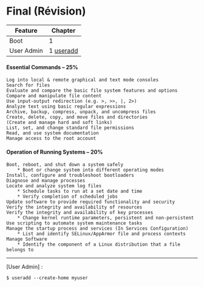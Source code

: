 # Final (Révision)



|   Feature              | Chapter                                                                         |
|------------------------|---------------------------------------------------------------------------------|
|   Boot                 | 1                                                                               |
|   User Admin           | 1 [useradd](https://www.tecmint.com/add-users-in-linux/)                        |



#### Essential Commands – 25%

```
Log into local & remote graphical and text mode consoles
Search for files
Evaluate and compare the basic file system features and options
Compare and manipulate file content
Use input-output redirection (e.g. >, >>, |, 2>)
Analyze text using basic regular expressions
Archive, backup, compress, unpack, and uncompress files
Create, delete, copy, and move files and directories
(Create and manage hard and soft links)
List, set, and change standard file permissions
Read, and use system documentation
Manage access to the root account
```

#### Operation of Running Systems – 20%

```
Boot, reboot, and shut down a system safely
    * Boot or change system into different operating modes
Install, configure and troubleshoot bootloaders
Diagnose and manage processes
Locate and analyze system log files
    * Schedule tasks to run at a set date and time
    * Verify completion of scheduled jobs
Update software to provide required functionality and security
Verify the integrity and availability of resources
Verify the integrity and availability of key processes
    * Change kernel runtime parameters, persistent and non-persistent
Use scripting to automate system maintenance tasks
Manage the startup process and services (In Services Configuration)
    * List and identify SELinux/AppArmor file and process contexts
Manage Software
    * Identify the component of a Linux distribution that a file belongs to
```

<hr>


[User Admin] :

```
$ useradd --create-home myuser 
```


